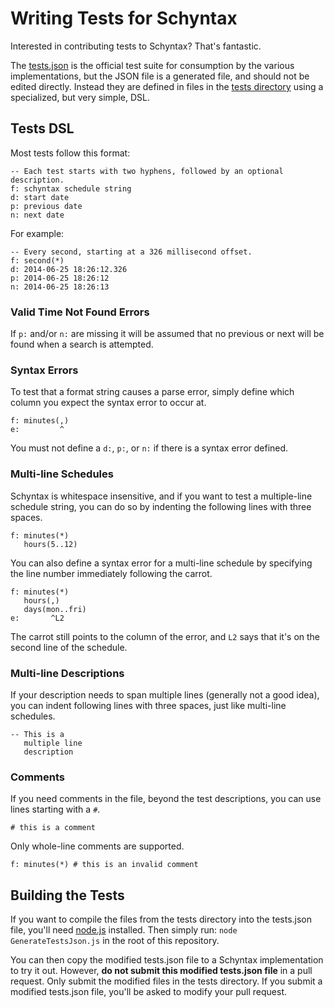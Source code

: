 # Writing Tests for Schyntax

Interested in contributing tests to Schyntax? That's fantastic.

The [tests.json](https://github.com/schyntax/schyntax/blob/master/tests.json) is the official test suite for consumption by the various implementations, but the JSON file is a generated file, and should not be edited directly. Instead they are defined in files in the [tests directory](https://github.com/schyntax/schyntax/tree/master/tests) using a specialized, but very simple, DSL.

## Tests DSL

Most tests follow this format:

```
-- Each test starts with two hyphens, followed by an optional description.
f: schyntax schedule string
d: start date
p: previous date
n: next date
```

For example:

```
-- Every second, starting at a 326 millisecond offset.
f: second(*)
d: 2014-06-25 18:26:12.326
p: 2014-06-25 18:26:12
n: 2014-06-25 18:26:13
```

### Valid Time Not Found Errors

If `p:` and/or `n:` are missing it will be assumed that no previous or next will be found when a search is attempted.

### Syntax Errors

To test that a format string causes a parse error, simply define which column you expect the syntax error to occur at.

```
f: minutes(,)
e:         ^
```

You must not define a `d:`, `p:`, or `n:` if there is a syntax error defined.

### Multi-line Schedules

Schyntax is whitespace insensitive, and if you want to test a multiple-line schedule string, you can do so by indenting the following lines with three spaces.

```
f: minutes(*)
   hours(5..12)
```

You can also define a syntax error for a multi-line schedule by specifying the line number immediately following the carrot.

```
f: minutes(*)
   hours(,)
   days(mon..fri)
e:       ^L2
```

The carrot still points to the column of the error, and `L2` says that it's on the second line of the schedule.

### Multi-line Descriptions

If your description needs to span multiple lines (generally not a good idea), you can indent following lines with three spaces, just like multi-line schedules.

```
-- This is a
   multiple line
   description
```

### Comments

If you need comments in the file, beyond the test descriptions, you can use lines starting with a `#`.

```
# this is a comment
```

Only whole-line comments are supported.

```
f: minutes(*) # this is an invalid comment
```

## Building the Tests

If you want to compile the files from the tests directory into the tests.json file, you'll need [node.js](https://nodejs.org) installed. Then simply run: `node GenerateTestsJson.js` in the root of this repository.

You can then copy the modified tests.json file to a Schyntax implementation to try it out. However, __do not submit this modified tests.json file__ in a pull request. Only submit the modified files in the tests directory. If you submit a modified tests.json file, you'll be asked to modify your pull request.
